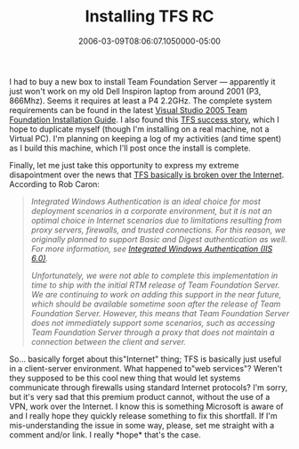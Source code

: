 ﻿---
title: Installing TFS RC
date: "2006-03-09T08:06:07.1050000-05:00"
description: I had to buy a new box to install Team Foundation Server —
featuredImage: img/installing-tfs-rc-featured.png
---

I had to buy a new box to install Team Foundation Server — apparently it just won't work on my old Dell Inspiron laptop from around 2001 (P3, 866Mhz). Seems it requires at least a P4 2.2GHz. The complete system requirements can be found in the latest [Visual Studio 2005 Team Foundation Installation Guide](http://www.microsoft.com/downloads/details.aspx?familyid=E54BF6FF-026B-43A4-ADE4-A690388F310E&displaylang=en). I also found this [TFS success story](http://blogs.claritycon.com/blogs/tim_erickson/archive/2006/02/13/207.aspx), which I hope to duplicate myself (though I'm installing on a real machine, not a Virtual PC). I'm planning on keeping a log of my activities (and time spent) as I build this machine, which I'll post once the install is complete.

Finally, let me just take this opportunity to express my extreme disapointment over the news that [TFS basically is broken over the Internet](http://blogs.msdn.com/robcaron/archive/2006/02/22/537485.aspx). According to Rob Caron:



> *Integrated Windows Authentication is an ideal choice for most deployment scenarios in a corporate environment, but it is not an optimal choice in Internet scenarios due to limitations resulting from proxy servers, firewalls, and trusted connections. For this reason, we originally planned to support Basic and Digest authentication as well. For more information, see [Integrated Windows Authentication (IIS 6.0)](http://www.microsoft.com/technet/prodtechnol/WindowsServer2003/Library/IIS/523ae943-5e6a-4200-9103-9808baa00157.mspx "http\://www.microsoft.com/technet/prodtechnol/WindowsServer2003/Library/IIS/523ae943-5e6a-4200-9103-9808baa00157.mspx").*
>
> *Unfortunately, we were not able to complete this implementation in time to ship with the initial RTM release of Team Foundation Server. We are continuing to work on adding this support in the near future, which should be available sometime soon after the release of Team Foundation Server. However, this means that Team Foundation Server does not immediately support some scenarios, such as accessing Team Foundation Server through a proxy that does not maintain a connection between the client and server.*

So… basically forget about this"Internet" thing; TFS is basically just useful in a client-server environment. What happened to"web services"? Weren't they supposed to be this cool new thing that would let systems communicate through firewalls using standard Internet protocols? I'm sorry, but it's very sad that this premium product cannot, without the use of a VPN, work over the Internet. I know this is something Microsoft is aware of and I really hope they quickly release something to fix this shortfall. If I'm mis-understanding the issue in some way, please, set me straight with a comment and/or link. I really \*hope\* that's the case.

